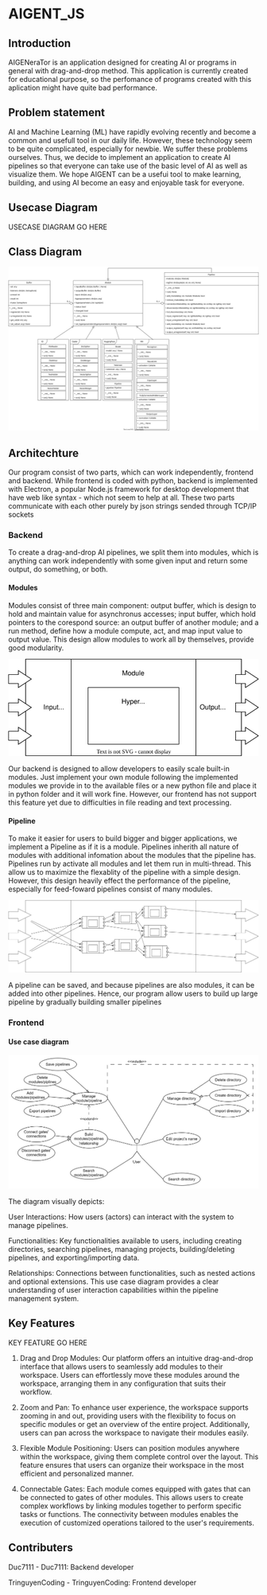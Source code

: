 # AIGENT_JS

## Introduction
AIGENeraTor is an application designed for creating AI or programs in general with drag-and-drop method. This application is currently created for educational purpose, so the perfomance of programs created with this aplication might have quite bad performance.

## Problem statement
AI and Machine Learning (ML) have rapidly evolving recently and become a common and usefull tool in our daily life. However, these technology seem to be quite complicated, especially for newbie. We suffer these problems ourselves. Thus, we decide to implement an application to create AI pipelines so that everyone can take use of the basic level of AI as well as visualize them. We hope AIGENT can be a usefui tool to make learning, building, and using AI become an easy and enjoyable task for everyone.

## Usecase Diagram
USECASE DIAGRAM GO HERE

## Class Diagram

<picture>
 <source media="(prefers-color-scheme: dark)" srcset="AIGENT_ClassDiagram.drawio.svg">
 <source media="(prefers-color-scheme: light)" srcset="AIGENT_ClassDiagram.drawio.svg">
 <img alt="YOUR-ALT-TEXT" src="AIGENT_ClassDiagram.drawio.svg">
</picture>

## Architechture
Our program consist of two parts, which can work independently, frontend and backend. While frontend is coded with python, backend is implemented with Electron, a popular Node.js framework for desktop development that have web like syntax - which not seem to help at all. These two parts communicate with each other purely by json strings sended through TCP/IP sockets

### Backend
To create a drag-and-drop AI pipelines, we split them into modules, which is anything can work independently with some given input and return some output, do something, or both.

#### Modules
Modules consist of three main component: output buffer, which is design to hold and maintain value for asynchronus accesses; input buffer, which hold pointers to the corespond source: an output buffer of another module; and a run method, define how a module compute, act, and map input value to output value. This design allow modules to work all by themselves, provide good modularity.

<p align = "center">
  <picture>
   <source media="(prefers-color-scheme: dark)" srcset="Module.drawio.svg">
   <source media="(prefers-color-scheme: light)" srcset="Module.drawio.svg">
   <img alt="YOUR-ALT-TEXT" src="Module.drawio.svg">
  </picture>  
</p>

Our backend is designed to allow developers to easily scale built-in modules. Just implement your own module following the implemented modules we provide in to the available files or a new python file and place it in python folder and it will work fine. However, our frontend has not support this feature yet due to difficulties in file reading and text processing. 

#### Pipeline
To make it easier for users to build bigger and bigger applications, we implement a Pipeline as if it is a module. Pipelines inherith all nature of modules with additional infomation about the modules that the pipeline has. Pipelines run by activate all modules and let them run in multi-thread. This allow us to maximize the flexablity of the pipeline with a simple design. However, this design heavily effect the performance of the pipeline, especially for feed-foward pipelines consist of many modules.  

<p align = "center">
  <picture>
   <source media="(prefers-color-scheme: dark)" srcset="Pipeline.drawio.svg">
   <source media="(prefers-color-scheme: light)" srcset="Pipeline.drawio.svg">
   <img alt="YOUR-ALT-TEXT" src="Pipeline.drawio.svg">
  </picture>  
</p>

A pipeline can be saved, and because pipelines are also modules, it can be added into other pipelines. Hence, our program allow users to build up large pipeline by gradually building smaller pipelines

### Frontend
#### Use case diagram
<p align = "center">
  <picture>
   <source media="(prefers-color-scheme: dark)" srcset="usecase.drawio.svg">
   <source media="(prefers-color-scheme: light)" srcset="usecase.drawio.svg">
   <img alt="YOUR-ALT-TEXT" src="usecase.drawio.svg">
  </picture>  
</p>

The diagram visually depicts:

User Interactions: How users (actors) can interact with the system to manage pipelines.

Functionalities: Key functionalities available to users, including creating directories, searching pipelines, managing projects, building/deleting pipelines, and exporting/importing data.

Relationships: Connections between functionalities, such as nested actions and optional extensions.
This use case diagram provides a clear understanding of user interaction capabilities within the pipeline management system.
## Key Features
KEY FEATURE GO HERE
1. Drag and Drop Modules:
Our platform offers an intuitive drag-and-drop interface that allows users to seamlessly add modules to their workspace. Users can effortlessly move these modules around the workspace, arranging them in any configuration that suits their workflow.

2. Zoom and Pan:
To enhance user experience, the workspace supports zooming in and out, providing users with the flexibility to focus on specific modules or get an overview of the entire project. Additionally, users can pan across the workspace to navigate their modules easily.

3. Flexible Module Positioning:
Users can position modules anywhere within the workspace, giving them complete control over the layout. This feature ensures that users can organize their workspace in the most efficient and personalized manner.

4. Connectable Gates:
Each module comes equipped with gates that can be connected to gates of other modules. This allows users to create complex workflows by linking modules together to perform specific tasks or functions. The connectivity between modules enables the execution of customized operations tailored to the user's requirements.
## Contributers
Duc7111 - Duc7111: Backend developer

TringuyenCoding - TringuyenCoding: Frontend developer
